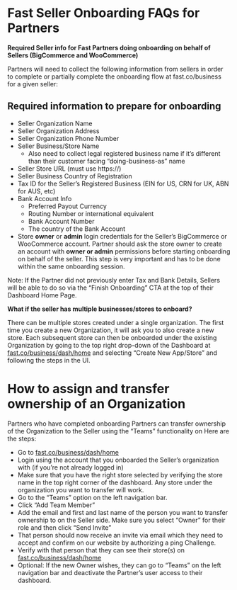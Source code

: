 # Fast Seller Onboarding FAQs for Partners

**Required Seller info for Fast Partners doing onboarding on behalf of Sellers (BigCommerce and WooCommerce)**

Partners will need to collect the following information from sellers in order to complete or partially complete the onboarding flow at fast.co/business for a given seller:

## Required information to prepare for onboarding

*   Seller Organization Name
*   Seller Organization Address
*   Seller Organization Phone Number
*   Seller Business/Store Name
    *   Also need to collect legal registered business name if it’s different than their customer facing “doing-business-as” name
*   Seller Store URL (must use https://)
*   Seller Business Country of Registration
*   Tax ID for the Seller’s Registered Business (EIN for US, CRN for UK, ABN for AUS, etc)
*   Bank Account Info
    *   Preferred Payout Currency
    *   Routing Number or international equivalent
    *   Bank Account Number
    *   The country of the Bank Account
*   Store **owner** or **admin** login credentials for the Seller’s BigCommerce or WooCommerce account. Partner should ask the store owner to create an account with **owner or admin** permissions before starting onboarding on behalf of the seller.  This step is very important and has to be done within the same onboarding session.

Note: If the Partner did not previously enter Tax and Bank Details, Sellers will be able to do so via the “Finish Onboarding” CTA at the top of their Dashboard Home Page.

**What if the seller has multiple businesses/stores to onboard?**

There can be multiple stores created under a single organization. The first time you create a new Organization, it will ask you to also create a new store.  Each subsequent store can then be onboarded under the existing Organization by going to the top right drop-down of the Dashboard at [fast.co/business/dash/home](https://fast.co/business/dash/home) and selecting “Create New App/Store” and following the steps in the UI.

# How to assign and transfer ownership of an Organization

Partners who have completed onboarding Partners can transfer ownership of the Organization to the Seller using the “Teams” functionality on  Here are the steps:

*   Go to [fast.co/business/dash/home](https://fast.co/business/dash/home)
*   Login using the account that you onboarded the Seller’s organization with (if you’re not already logged in)
*   Make sure that you have the right store selected by verifying the store name in the top right corner of the dashboard.  Any store under the organization you want to transfer will work.
*   Go to the “Teams” option on the left navigation bar.  
*   Click “Add Team Member”
*   Add the email and first and last name of the person you want to transfer ownership to on the Seller side.  Make sure you select “Owner” for their role and then click “Send Invite”
*   That person should now receive an invite via email which they need to accept and confirm on our website by authorizing a ping Challenge.
*   Verify with that person that they can see their store(s) on [fast.co/business/dash/home](https://fast.co/business/dash/home)
*   Optional: If the new Owner wishes, they can go to “Teams” on the left navigation bar and deactivate the Partner’s user access to their dashboard.